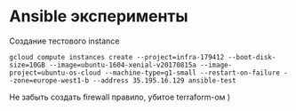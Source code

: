 # Ansible эксперименты

Создание тестового instance

```
gcloud compute instances create --project=infra-179412 --boot-disk-size=10GB --image=ubuntu-1604-xenial-v20170815a --image-project=ubuntu-os-cloud --machine-type=g1-small --restart-on-failure --zone=europe-west1-b --address 35.195.16.129 ansible-test
```

Не забыть создать firewall правило, убитое terraform-ом )
